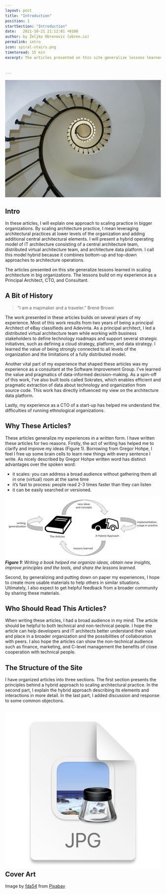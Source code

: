 ```yaml
---
layout: post
title: "Introduction"
position: 1
startSection: "Introduction"
date:   2021-10-21 21:12:01 +0100
author: by Željko Obrenović (obren.io)
permalink: intro
icon: spiral-stairs.png
timetoread: 15 min
excerpt: The articles presented on this site generalize lessons learned running architecture function in global, fast moving organizations. The lessons build on my experience as a Principal Architect in eBay Classifieds and Adevinta.


---
```

![](assets/images/arch/staircase-274614_1920.jpg)


## Intro

In these articles, I will explain one approach to scaling practice in bigger organizations. By scaling architecture practice, I mean leveraging architectural practices at lower levels of the organization and adding additional central architectural elements. I will present a hybrid operating model of IT architecture consisting of a central architecture team, distributed virtual architecture team, and architecture data platform. I call this model hybrid because it combines bottom-up and top-down approaches to architecture operations.

The articles presented on this site generalize lessons learned in scaling architecture in big organizations. The lessons build on my experience as a Principal Architect, CTO, and Consultant.


## A Bit of History
> "I am a mapmaker and a traveler." Brené Brown

The work presented in these articles builds on several years of my experience. Most of this work results from two years of being a principal Architect of eBay classifieds and Adevinta. As a principal architect, I led a distributed virtual architecture team while working with business stakeholders to define technology roadmaps and support several strategic initiatives, such as defining a cloud strategy, platform, and data strategy. I learned the value of being strongly connected to all levels of the organization and the limitations of a fully distributed model.

Another vital part of my experience that shaped these articles was my experience as a consultant at the Software Improvement Group. I've learned the value and pragmatics of data-informed decision-making. As a spin-off of this work, I've also built tools called Sokrates, which enables efficient and pragmatic extraction of data about technology and organization from source code. This work has directly influenced my view on the architecture data platform.

Lastly, my experience as a CTO of a start-up has helped me understand the difficulties of running ethnological organizations.


## Why These Articles?

These articles generalize my experiences in a written form. I have written these articles for two reasons. Firstly, the act of writing has helped me to clarify and improve my ideas (Figure 1). Borrowing from Gregor Hohpe, I feel I free up some brain cells to learn new things with every sentence I write. As nicely described by Gregor Hohpe written word has distinct advantages over the spoken word:

* it scales: you can address a broad audience without gathering them all in one (virtual) room at the same time
* it’s fast to process: people read 2-3 times faster than they can listen
* it can be easily searched or versioned.


![](assets/images/writing.png)
***Figure 1:** Writing a book helped me organize ideas, obtain new insights, improve principles and the tools, and share the lessons learned.*

Second, by generalizing and putting down on paper my experiences, I hope to create more usable materials to help others in similar situations. Ultimately, I also expect to get helpful feedback from a broader community by sharing these materials.



## Who Should Read This Articles?

When writing these articles, I had a broad audience in my mind. The article should be helpful to both technical and non-technical people. I hope the article can help developers and IT architects better understand their value and place in a broader organization and the possibilities of collaboration with peers. I also hope the articles can show the non-technical audience such as finance, marketing, and C-level management the benefits of close cooperation with technical people.


## The Structure of the Site

I have organized articles into three sections. The first section presents the principles behind a hybrid approach to scaling architectural practice. In the second part, I explain the hybrid approach describing its elements and interactions in more detail. In the last part, I added discussion and response to some common objections.

## ![img.png](img.png)Cover Art

Image by <a href="https://pixabay.com/users/fda54-145996/?utm_source=link-attribution&amp;utm_medium=referral&amp;utm_campaign=image&amp;utm_content=274614">fda54</a> from <a href="https://pixabay.com/?utm_source=link-attribution&amp;utm_medium=referral&amp;utm_campaign=image&amp;utm_content=274614">Pixabay</a>
